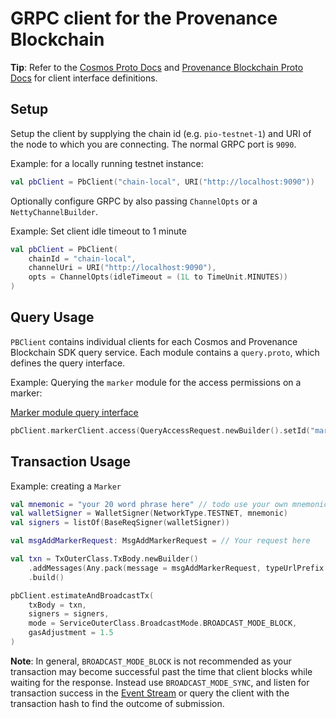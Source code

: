 # GRPC client for the Provenance Blockchain

**Tip**: Refer to the [Cosmos Proto Docs](https://docs.cosmos.network/master/core/proto-docs.html) and
[Provenance Blockchain Proto Docs](https://github.com/provenance-io/provenance/blob/main/docs/proto-docs.md) for
client interface definitions.

## Setup

Setup the client by supplying the chain id (e.g. `pio-testnet-1`) and URI of the node to which you are connecting. The normal GRPC port is `9090`.

Example: for a locally running testnet instance:
```kotlin
val pbClient = PbClient("chain-local", URI("http://localhost:9090"))
```

Optionally configure GRPC by also passing `ChannelOpts` or a `NettyChannelBuilder`.

Example: Set client idle timeout to 1 minute
```kotlin
val pbClient = PbClient(
    chainId = "chain-local",
    channelUri = URI("http://localhost:9090"),
    opts = ChannelOpts(idleTimeout = (1L to TimeUnit.MINUTES))
)
```

## Query Usage

`PBClient` contains individual clients for each Cosmos and Provenance Blockchain SDK query service. Each module contains a `query.proto`, which 
defines the query interface.

Example: Querying the `marker` module for the access permissions on a marker:

[Marker module query interface](https://github.com/provenance-io/provenance/blob/main/proto/provenance/marker/v1/query.proto)

```kotlin
pbClient.markerClient.access(QueryAccessRequest.newBuilder().setId("marker address or denom here").build())
```


## Transaction Usage

Example: creating a `Marker`

```kotlin
val mnemonic = "your 20 word phrase here" // todo use your own mnemonic
val walletSigner = WalletSigner(NetworkType.TESTNET, mnemonic)
val signers = listOf(BaseReqSigner(walletSigner))

val msgAddMarkerRequest: MsgAddMarkerRequest = // Your request here

val txn = TxOuterClass.TxBody.newBuilder()
    .addMessages(Any.pack(message = msgAddMarkerRequest, typeUrlPrefix = ""))
    .build()

pbClient.estimateAndBroadcastTx(
    txBody = txn,
    signers = signers,
    mode = ServiceOuterClass.BroadcastMode.BROADCAST_MODE_BLOCK,
    gasAdjustment = 1.5
)
```

**Note**: In general, `BROADCAST_MODE_BLOCK` is not recommended as your transaction may become successful past the time that 
client blocks while waiting for the response. Instead use `BROADCAST_MODE_SYNC`, and listen for transaction success
in the [Event Stream](https://github.com/provenance-io/event-stream) or query the client with the transaction hash to find the outcome of submission.